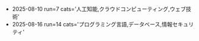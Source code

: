 - 2025-08-10 run=7 cats='人工知能,クラウドコンピューティング,ウェブ技術'
- 2025-08-16 run=14 cats='プログラミング言語,データベース,情報セキュリティ'
